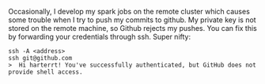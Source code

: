 Occasionally, I develop my spark jobs on the remote cluster which causes some trouble when I try to push my commits to github. 
My private key is not stored on the remote machine, so Github rejects my pushes. 
You can fix this by forwarding your credentials through ssh.
Super nifty:

```
ssh -A <address>
ssh git@github.com
>  Hi harterrt! You've successfully authenticated, but GitHub does not provide shell access.
```

